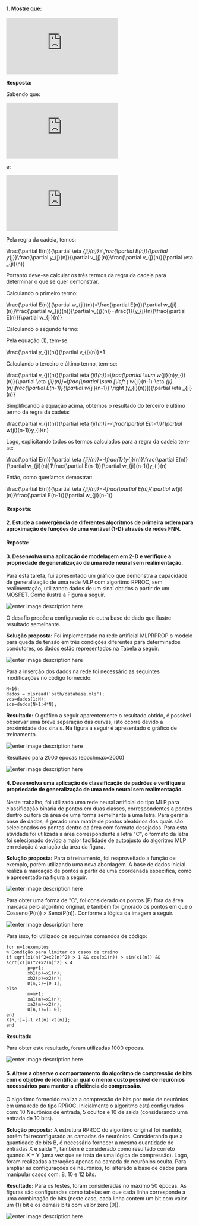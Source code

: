 #### 1. Mostre que:

![enter image description here](https://latex.codecogs.com/gif.latex?%5Cfrac%7B%5Cpartial&space;E%28n%29%7D%7B%5Cpartial&space;%5Ceta&space;_%7Bji%7D%28n%29%7D=-%5Cfrac%7B%5Cpartial&space;E%28n%29%7D%7B%5Cpartial&space;w&space;_%7Bji%7D%28n%29%7D%5Cfrac%7B%5Cpartial&space;E%28n-1%29%7D%7B%5Cpartial&space;w&space;_%7Bji%7D%28n-1%29%7D)

**Resposta:** 


Sabendo que:

![enter image description here](https://latex.codecogs.com/gif.latex?v_%7Bj%7D%28n%29=%5Csum&space;w_%7Bji%7D%28n%29y_%7Bi%7D%28n%29)

e:

![enter image description here](https://latex.codecogs.com/gif.latex?w_%7Bji%7D%28n%29=w_%7Bji%7D%28n-1%29-%5Ceta&space;_%7Bji%7D%28n%29%5Cfrac%7B%5Cpartial&space;E%28n-1%29%7D%7B%5Cpartial&space;w_%7Bji%7D%28n-1%29%7D)
  

Pela regra da cadeia, temos:

\frac{\partial E(n)}{\partial \eta _{ji}(n)}=\frac{\partial E(n)}{\partial y_{j}}\frac{\partial y_{j}(n)}{\partial v_{j}(n)}\frac{\partial v_{j}(n)}{\partial \eta _{ji}(n)}

  

Portanto deve-se calcular os três termos da regra da cadeia para determinar o que se quer demonstrar.

Calculando o primeiro termo:

\frac{\partial E(n)}{\partial w_{ji}(n)}=\frac{\partial E(n)}{\partial w_{ji}(n)}\frac{\partial w_{ji}(n)}{\partial v_{j}(n)}=\frac{1}{y_{j}(n)}\frac{\partial E(n)}{\partial w_{ji}(n)}

Calculando o segundo termo:

Pela equação (1), tem-se:

\frac{\partial y_{j}(n)}{\partial v_{j}(n)}=1

Calculando o terceiro e último termo, tem-se:

\frac{\partial v_{j}(n)}{\partial \eta _{ji}(n)}=\frac{\partial \sum w_{ji}(n)y_{i}(n)}{\partial \eta _{ji}(n)}=\frac{\partial \sum [\left ( w_{ji}(n-1)-\eta _{ji}(n)\frac{\partial E(n-1)}{\partial w_{ji}(n-1)} \right )y_{i}(n))]}{\partial \eta _{ji}(n)}

Simplificando a equação acima, obtemos o resultado do terceiro e último termo da regra da cadeia:

\frac{\partial v_{j}(n)}{\partial \eta _{ji}(n)}=-\frac{\partial E(n-1)}{\partial w_{ji}(n-1)}y_{i}(n)

Logo, explicitando todos os termos calculados para a regra da cadeia tem-se:

\frac{\partial E(n)}{\partial \eta _{ji}(n)}=-\frac{1}{y_{j}(n)}\frac{\partial E(n)}{\partial w_{ji}(n)}1\frac{\partial E(n-1)}{\partial w_{ji}(n-1)}y_{i}(n)

Então, como queríamos demostrar:

\frac{\partial E(n)}{\partial \eta _{ji}(n)}=-\frac{\partial E(n)}{\partial w_{ji}(n)}\frac{\partial E(n-1)}{\partial w_{ji}(n-1)}

#### Resposta:

#### 2. Estude a convergência de diferentes algoritmos de primeira ordem para aproximação de funções de uma variável (1-D) através de redes FNN.

#### Reposta:

#### 3. Desenvolva uma aplicação de modelagem em 2-D e verifique a propriedade de generalização de uma rede neural sem realimentação.

Para esta tarefa, fui apresentado um gráfico que demonstra a capacidade de generalização de uma rede MLP com algoritmo RPROC, sem realimentação, utilizando dados de um sinal obtidos a partir de um MOSFET. Como ilustra a Figura a seguir.

![enter image description here](img/mosfet.png)


O desafio propõe a configuração de outra base de dado que ilustre resultado semelhante. 


**Solução proposta:** Foi implementado na rede artificial MLPRPROP o modelo para queda de tensão em três condições diferentes para determinados condutores, os dados estão representados na Tabela a seguir:

![enter image description here](img/tabela_tensao.png)

Para a inserção dos dados na rede foi necessário as seguintes modificações no código fornecido:
	
	N=16;
	dados = xlsread('path/database.xls');
	vds=dados(1:N);
	ids=dados(N+1:4*N);  


**Resultado:** O gráfico a seguir aparentemente o resultado obtido, é possível observar uma breve separação das curvas, isto ocorre devido a proximidade dos sinais. Na figura a seguir é apresentado o gráfico de treinamento.

![enter image description here](img/treino_rproc.png)


Resultado para 2000 épocas (epochmax=2000)


  ![enter image description here](img/resultado_rproc.png)


#### 4. Desenvolva uma aplicação de classificação de padrões e verifique a propriedade de generalização de uma rede neural sem realimentação.


Neste trabalho, foi utilizado uma rede neural artificial do tipo MLP para classificação binária de pontos em duas classes, correspondentes a pontos dentro ou fora da área de uma forma semelhante à uma letra. Para gerar a base de dados, é gerado uma matriz de pontos aleatórios dos quais são selecionados os pontos dentro da área com formato desejados. Para esta atividade foi utilizada a área correspondente a letra "C", o formato da letra foi selecionado devido a maior facilidade de autoajusto do algoritmo MLP em relação à variação da área da figura.

**Solução proposta:** Para o treinamento, foi reaproveitado a função de exemplo, porém utilizando uma nova abordagem. A base de dados inicial realiza a marcação de pontos a partir de uma coordenada especifica, como é apresentado na figura a seguir.

![enter image description here](img/resultado_o.png)

Para obter uma forma de "C", foi considerado os pontos (P) fora da área marcada pelo algoritmo original, e também foi ignorado os pontos em que o Cosseno(P(n)) > Seno(P(n)). Conforme a lógica da imagem a seguir.

![enter image description here](img/area_c.png)

Para isso, foi utilizado os seguintes comandos de código:

    for n=1:exemplos
    % Condição para limitar os casos de treino
    if sqrt(x1(n)^2+x2(n)^2) > 1 && cos(x1(n)) > sin(x1(n)) && sqrt(x1(n)^2+x2(n)^2) < 4
            p=p+1; 
            xb1(p)=x1(n); 
            xb2(p)=x2(n); 
            D(n,:)=[0 1];
    else
            m=m+1; 
            xa1(m)=x1(n); 
            xa2(m)=x2(n); 
            D(n,:)=[1 0]; 
    end
    X(n,:)=[-1 x1(n) x2(n)];
	end

**Resultado**

Para obter este resultado, foram utilizadas 1000 épocas.

![enter image description here](img/resultado_c.png)


####  5. Altere a observe o comportamento do algoritmo de compressão de bits com o objetivo de identificar qual o menor custo possível  de neurônios necessários para manter a eficiência de compressão.


O algoritmo fornecido realiza a compressão de bits por meio de neurônios em uma rede do tipo RPROC. Inicialmente o algoritmo está configurados com: 10 Neurônios de entrada, 5 ocultos e 10 de saída (considerando uma entrada de 10 bits). 

**Solução proposta:** A estrutura RPROC do algoritmo original foi mantido, porém foi reconfigurado as camadas de neurônios. Considerando que a quantidade de bits B, é necessário fornecer a mesma quantidade de entradas X e saída Y, também é considerado como resultado correto quando X = Y (uma vez que se trata de uma lógica de compressão). Logo, foram realizadas alterações apenas na camada de neurônios oculta. Para ampliar as configurações de neurônios, foi alterado a base de dados para manipular casos com: 8, 10 e 12 bits.

**Resultado:** Para os testes, foram consideradas no máximo 50 épocas. As figuras são configuradas como tabelas em que cada linha corresponde a uma combinação de bits (neste caso, cada linha contem um bit com valor um (1) bit e os demais bits com valor zero (0)).
 
 ![enter image description here](img/encoder.png)





